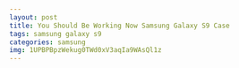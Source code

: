 ```yaml
---
layout: post
title: You Should Be Working Now Samsung Galaxy S9 Case
tags: samsung galaxy s9
categories: samsung
img: 1UPBPBpzWekug0TWd0xV3aqIa9WAsQl1z
---
```

